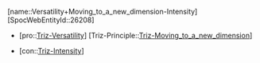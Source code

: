 ﻿---
type: TrizContradiction
aliases:
- Versatility+Moving_to_a_new_dimension-Intensity
license: CC BY-SA 4.0
copyright: https://github.com/SpocWeb
IsDeleted: false
IsReadOnly: false
Confidential: public
tags: 
- Triz/Contradiction
---
[name::Versatility+Moving_to_a_new_dimension-Intensity]
[SpocWebEntityId::26208]
+ [pro::[Triz-Versatility](tech/Triz/Parameter/Triz-Versatility.md)]
[Triz-Principle::[Triz-Moving_to_a_new_dimension](tech/Triz/Principle/Triz-Moving_to_a_new_dimension.md)]
- [con::[Triz-Intensity](tech/Triz/Parameter/Triz-Intensity.md)]

